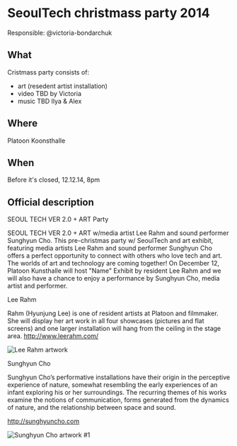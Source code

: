 # SeoulTech christmass party 2014

Responsible: @victoria-bondarchuk

## What
Cristmass party consists of:
 - art (resedent artist installation)
 - video TBD by Victoria
 - music TBD Ilya & Alex

## Where
Platoon Koonsthalle

## When
Before it's closed, 12.12.14, 8pm


## Official description
SEOUL TECH VER 2.0  + ART Party

SEOUL TECH VER 2.0 + ART w/media artist Lee Rahm and sound performer Sunghyun Cho.
This pre-christmas party w/ SeoulTech and art exhibit, featuring media artists Lee Rahm and sound performer Sunghyun Cho offers a perfect opportunity to connect with others who love tech and art. 
The worlds of art and technology are coming together! On December 12, Platoon Kunsthalle will host "Name" Exhibit by resident  Lee Rahm and we will also have a chance to enjoy a performance by Sunghyun Cho, media artist and performer. 

<poster>




Lee Rahm

Rahm (Hyunjung Lee) is one of resident artists at Platoon and filmmaker. She will display her art work in all four showcases (pictures and flat screens) and one larger installation will hang from the ceiling in the stage area. 
http://www.leerahm.com/


![Lee Rahm artwork](http://static.wixstatic.com/media/53315f_58719342ebe544acbf9e977cc4744f0c.png_1024)





Sunghyun Cho

Sunghyun Choʼs performative installations have their origin in the perceptive experience of nature, somewhat resembling the early experiences of an infant exploring his or her surroundings. The recurring themes of his works examine the notions of communication, forms generated from the dynamics of nature, and the relationship between space and sound.

http://sunghyuncho.com 

![Sunghyun Cho artwork #1](http://3.bp.blogspot.com/-GDtRQdvKAPk/UWHxnRSKW4I/AAAAAAAACEw/2c78wQb__2k/s1600/1_830*306%25281%2529.jpg)







